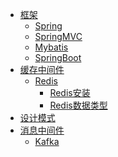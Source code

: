 
- [框架]()
    - [Spring]()
    - [SpringMVC]()
    - [Mybatis]()
    - [SpringBoot]()
- [缓存中间件](缓存中间件/redis)
    - [Redis](缓存中间件/redis)
        - [Redis安装](缓存中间件/redis/redis-安装.md)
        - [Redis数据类型](缓存中间件/redis/redis-数据类型.md)
- [设计模式]()
- [消息中间件](缓存中间件/redis/redis-数据类型.md)
    - [Kafka]()
